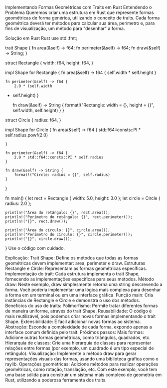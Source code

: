 
Implementando Formas Geométricas com Traits em Rust
Entendendo o Problema
Queremos criar uma estrutura em Rust que represente formas geométricas de forma genérica, utilizando o conceito de traits. Cada forma geométrica deverá ter métodos para calcular sua área, perímetro e, para fins de visualização, um método para "desenhar" a forma.

Solução em Rust
Rust
use std::fmt;

trait Shape {
    fn area(&self) -> f64;
    fn perimeter(&self) -> f64;
    fn draw(&self) -> String;
}

struct Rectangle {
    width: f64,
    height: f64,
}

impl Shape for Rectangle {
    fn area(&self) -> f64 {
        self.width * self.height
    }

    fn perimeter(&self) -> f64 {
        2.0 * (self.width   
 + self.height)
    }

    fn draw(&self) -> String {
        format!("Rectangle: width = {}, height = {}", self.width, self.height)
    }
}

struct Circle {
    radius: f64,
}

impl Shape for Circle {
    fn area(&self) -> f64 {
        std::f64::consts::PI * self.radius.powf(2.0)   

    }

    fn perimeter(&self) -> f64 {
        2.0 * std::f64::consts::PI * self.radius
    }

    fn draw(&self) -> String {
        format!("Circle: radius = {}", self.radius)
    }
}

fn main() {
    let rect = Rectangle { width: 5.0, height: 3.0 };
    let circle = Circle { radius: 2.0 };

    println!("Área do retângulo: {}", rect.area());
    println!("Perímetro do retângulo: {}", rect.perimeter());
    println!("{}", rect.draw());

    println!("Área do círculo: {}", circle.area());
    println!("Perímetro do círculo: {}", circle.perimeter());
    println!("{}", circle.draw());
}
Use o código com cuidado.

Explicação:
Trait Shape: Define os métodos que todas as formas geométricas devem implementar: area, perimeter e draw.
Estruturas Rectangle e Circle: Representam as formas geométricas específicas.
Implementação do trait: Cada estrutura implementa o trait Shape, fornecendo as implementações específicas para seus métodos.
Método draw: Neste exemplo, draw simplesmente retorna uma string descrevendo a forma. Você poderia implementar uma lógica mais complexa para desenhar a forma em um terminal ou em uma interface gráfica.
Função main: Cria instâncias de Rectangle e Circle e demonstra o uso dos métodos.
Benefícios do uso de traits:
Polimorfismo: Permite tratar diferentes formas de maneira uniforme, através do trait Shape.
Reusabilidade: O código é mais reutilizável, pois podemos criar novas formas implementando o trait Shape.
Extensibilidade: É fácil adicionar novas formas ao sistema.
Abstração: Esconde a complexidade de cada forma, expondo apenas a interface comum definida pelo trait.
Próximos passos:
Mais formas: Adicione outras formas geométricas, como triângulos, quadrados, etc.
Hierarquia de classes: Crie uma hierarquia de classes para representar relações entre formas (por exemplo, um quadrado é um tipo especial de retângulo).
Visualização: Implemente o método draw para gerar representações visuais das formas, usando uma biblioteca gráfica como o raylib.
Operações geométricas: Adicione métodos para realizar operações geométricas, como rotação, translação, etc.
Com este exemplo, você tem uma base sólida para construir um sistema mais complexo de geometria em Rust, utilizando a poderosa ferramenta dos traits.
